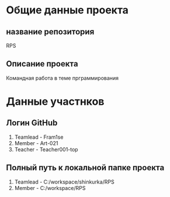 # Общие данные проекта

## название репозитория
 RPS

## Описание проекта
 Командная работа в теме прграммирования

# Данные участнков

## Логин GitHub
1. Teamlead - Fram1se
2. Member - Art-021
3. Teacher - Teacher001-top

## Полный путь к локальной папке проекта
1. Teamlead - C:/workspace/shinkurka/RPS
2. Member - C:/workspace/RPS

